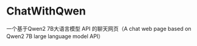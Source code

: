 # ChatWithQwen
一个基于Qwen2 7B大语言模型 API 的聊天网页（A chat web page based on Qwen2 7B large language model API）
